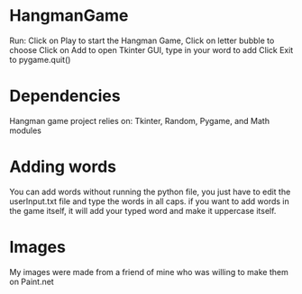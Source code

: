 # HangmanGame
Run:
Click on Play to start the Hangman Game, Click on letter bubble to choose
Click on Add to open Tkinter GUI, type in your word to add
Click Exit to pygame.quit()

# Dependencies
Hangman game project relies on:
Tkinter, Random, Pygame, and Math modules
# Adding words
You can add words without running the python file, you just have to edit the userInput.txt file and type the words in all caps.
if you want to add words in the game itself, it will add your typed word and make it uppercase itself.
# Images
My images were made from a friend of mine who was willing to make them on Paint.net

